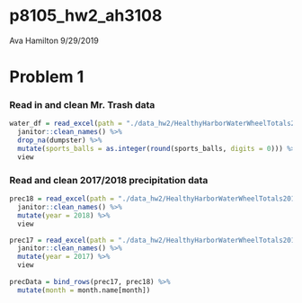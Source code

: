 p8105\_hw2\_ah3108
================
Ava Hamilton
9/29/2019

# Problem 1

### Read in and clean Mr. Trash data

``` r
water_df = read_excel(path = "./data_hw2/HealthyHarborWaterWheelTotals2018-7-28.xlsx", sheet = 1, range = "A2:N336") %>% 
  janitor::clean_names() %>% 
  drop_na(dumpster) %>% 
  mutate(sports_balls = as.integer(round(sports_balls, digits = 0))) %>% 
  view
```

### Read and clean 2017/2018 precipitation data

``` r
prec18 = read_excel(path = "./data_hw2/HealthyHarborWaterWheelTotals2018-7-28.xlsx", sheet = 3, range = "A2:B9") %>% 
  janitor::clean_names() %>% 
  mutate(year = 2018) %>% 
  view

prec17 = read_excel(path = "./data_hw2/HealthyHarborWaterWheelTotals2018-7-28.xlsx", sheet = 4, range = "A2:B14") %>% 
  janitor::clean_names() %>% 
  mutate(year = 2017) %>% 
  view
  
precData = bind_rows(prec17, prec18) %>% 
  mutate(month = month.name[month])
```
